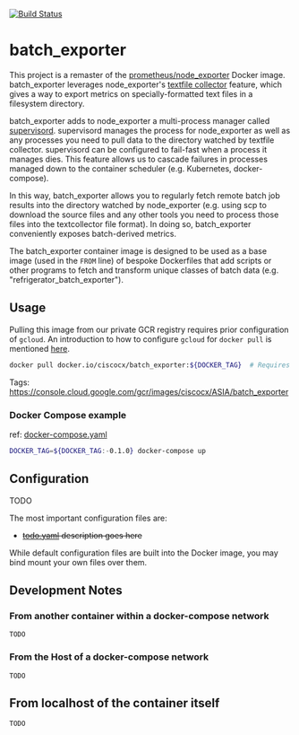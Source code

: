 [![Build Status](https://cloud.drone.io/api/badges/cisco-cx/batch_exporter/status.svg)](https://cloud.drone.io/cisco-cx/batch_exporter)

# batch_exporter

This project is a remaster of the [prometheus/node_exporter](https://github.com/prometheus/node_exporter) Docker image. batch_exporter leverages node_exporter's [textfile collector](https://github.com/prometheus/node_exporter#textfile-collector) feature, which gives a way to export metrics on specially-formatted text files in a filesystem directory.

batch_exporter adds to node_exporter a multi-process manager called [supervisord](http://supervisord.org/). supervisord manages the process for node_exporter as well as any processes you need to pull data to the directory watched by textfile collector. supervisord can be configured to fail-fast when a process it manages dies. This feature allows us to cascade failures in processes managed down to the container scheduler (e.g. Kubernetes, docker-compose).

In this way, batch_exporter allows you to regularly fetch remote batch job results into the directory watched by node_exporter (e.g. using scp to download the source files and any other tools you need to process those files into the textcollector file format). In doing so, batch_exporter conveniently exposes batch-derived metrics.

The batch_exporter container image is designed to be used as a base image (used in the `FROM` line) of bespoke Dockerfiles that add scripts or other programs to fetch and transform unique classes of batch data (e.g. "refrigerator_batch_exporter").

## Usage

Pulling this image from our private GCR registry requires prior configuration of `gcloud`. An introduction to how to configure `gcloud` for `docker pull` is mentioned [here](https://github.com/cisco-cx/batch_exporter/tree/master/sandboxes/of#start-all-dockerized-services).

```bash
docker pull docker.io/ciscocx/batch_exporter:${DOCKER_TAG}  # Requires pre-existing gcloud config.
```

Tags: https://console.cloud.google.com/gcr/images/ciscocx/ASIA/batch_exporter

### Docker Compose example

ref: [docker-compose.yaml](./docker-compose.yaml)

```bash
DOCKER_TAG=${DOCKER_TAG:-0.1.0} docker-compose up
```

## Configuration

TODO

The most important configuration files are:

* ~~[todo.yaml](./todo.yaml) description goes here~~

While default configuration files are built into the Docker image, you may bind mount your own files over them.

## Development Notes

### From another container within a docker-compose network

```
TODO
```

### From the Host of a docker-compose network

```
TODO
```

## From localhost of the container itself

```
TODO
```
